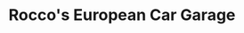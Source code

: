 ---
title: "Rocco's European Car Garage"
url: /marietta/roccos-european-car-garage/
shop: car repair
---
